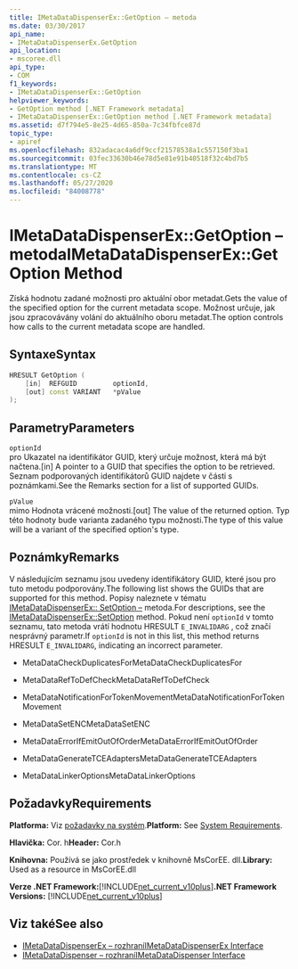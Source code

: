 ```yaml
---
title: IMetaDataDispenserEx::GetOption – metoda
ms.date: 03/30/2017
api_name:
- IMetaDataDispenserEx.GetOption
api_location:
- mscoree.dll
api_type:
- COM
f1_keywords:
- IMetaDataDispenserEx::GetOption
helpviewer_keywords:
- GetOption method [.NET Framework metadata]
- IMetaDataDispenserEx::GetOption method [.NET Framework metadata]
ms.assetid: d7f794e5-8e25-4d65-850a-7c34fbfce87d
topic_type:
- apiref
ms.openlocfilehash: 832adacac4a6df9ccf21578538a1c557150f3ba1
ms.sourcegitcommit: 03fec33630b46e78d5e81e91b40518f32c4bd7b5
ms.translationtype: MT
ms.contentlocale: cs-CZ
ms.lasthandoff: 05/27/2020
ms.locfileid: "84008778"
---
```

# <a name="imetadatadispenserexgetoption-method"></a><span data-ttu-id="85e6b-102">IMetaDataDispenserEx::GetOption – metoda</span><span class="sxs-lookup"><span data-stu-id="85e6b-102">IMetaDataDispenserEx::GetOption Method</span></span>
<span data-ttu-id="85e6b-103">Získá hodnotu zadané možnosti pro aktuální obor metadat.</span><span class="sxs-lookup"><span data-stu-id="85e6b-103">Gets the value of the specified option for the current metadata scope.</span></span> <span data-ttu-id="85e6b-104">Možnost určuje, jak jsou zpracovávány volání do aktuálního oboru metadat.</span><span class="sxs-lookup"><span data-stu-id="85e6b-104">The option controls how calls to the current metadata scope are handled.</span></span>  
  
## <a name="syntax"></a><span data-ttu-id="85e6b-105">Syntaxe</span><span class="sxs-lookup"><span data-stu-id="85e6b-105">Syntax</span></span>  
  
```cpp  
HRESULT GetOption (  
    [in]  REFGUID         optionId,
    [out] const VARIANT   *pValue  
);  
```  
  
## <a name="parameters"></a><span data-ttu-id="85e6b-106">Parametry</span><span class="sxs-lookup"><span data-stu-id="85e6b-106">Parameters</span></span>  
 `optionId`  
 <span data-ttu-id="85e6b-107">pro Ukazatel na identifikátor GUID, který určuje možnost, která má být načtena.</span><span class="sxs-lookup"><span data-stu-id="85e6b-107">[in] A pointer to a GUID that specifies the option to be retrieved.</span></span> <span data-ttu-id="85e6b-108">Seznam podporovaných identifikátorů GUID najdete v části s poznámkami.</span><span class="sxs-lookup"><span data-stu-id="85e6b-108">See the Remarks section for a list of supported GUIDs.</span></span>  
  
 `pValue`  
 <span data-ttu-id="85e6b-109">mimo Hodnota vrácené možnosti.</span><span class="sxs-lookup"><span data-stu-id="85e6b-109">[out] The value of the returned option.</span></span> <span data-ttu-id="85e6b-110">Typ této hodnoty bude varianta zadaného typu možnosti.</span><span class="sxs-lookup"><span data-stu-id="85e6b-110">The type of this value will be a variant of the specified option's type.</span></span>  
  
## <a name="remarks"></a><span data-ttu-id="85e6b-111">Poznámky</span><span class="sxs-lookup"><span data-stu-id="85e6b-111">Remarks</span></span>  
 <span data-ttu-id="85e6b-112">V následujícím seznamu jsou uvedeny identifikátory GUID, které jsou pro tuto metodu podporovány.</span><span class="sxs-lookup"><span data-stu-id="85e6b-112">The following list shows the GUIDs that are supported for this method.</span></span> <span data-ttu-id="85e6b-113">Popisy naleznete v tématu [IMetaDataDispenserEx:: SetOption –](imetadatadispenserex-setoption-method.md) metoda.</span><span class="sxs-lookup"><span data-stu-id="85e6b-113">For descriptions, see the [IMetaDataDispenserEx::SetOption](imetadatadispenserex-setoption-method.md) method.</span></span> <span data-ttu-id="85e6b-114">Pokud není `optionId` v tomto seznamu, tato metoda vrátí hodnotu HRESULT `E_INVALIDARG` , což značí nesprávný parametr.</span><span class="sxs-lookup"><span data-stu-id="85e6b-114">If `optionId` is not in this list, this method returns HRESULT `E_INVALIDARG`, indicating an incorrect parameter.</span></span>  
  
- <span data-ttu-id="85e6b-115">MetaDataCheckDuplicatesFor</span><span class="sxs-lookup"><span data-stu-id="85e6b-115">MetaDataCheckDuplicatesFor</span></span>  
  
- <span data-ttu-id="85e6b-116">MetaDataRefToDefCheck</span><span class="sxs-lookup"><span data-stu-id="85e6b-116">MetaDataRefToDefCheck</span></span>  
  
- <span data-ttu-id="85e6b-117">MetaDataNotificationForTokenMovement</span><span class="sxs-lookup"><span data-stu-id="85e6b-117">MetaDataNotificationForTokenMovement</span></span>  
  
- <span data-ttu-id="85e6b-118">MetaDataSetENC</span><span class="sxs-lookup"><span data-stu-id="85e6b-118">MetaDataSetENC</span></span>  
  
- <span data-ttu-id="85e6b-119">MetaDataErrorIfEmitOutOfOrder</span><span class="sxs-lookup"><span data-stu-id="85e6b-119">MetaDataErrorIfEmitOutOfOrder</span></span>  
  
- <span data-ttu-id="85e6b-120">MetaDataGenerateTCEAdapters</span><span class="sxs-lookup"><span data-stu-id="85e6b-120">MetaDataGenerateTCEAdapters</span></span>  
  
- <span data-ttu-id="85e6b-121">MetaDataLinkerOptions</span><span class="sxs-lookup"><span data-stu-id="85e6b-121">MetaDataLinkerOptions</span></span>  
  
## <a name="requirements"></a><span data-ttu-id="85e6b-122">Požadavky</span><span class="sxs-lookup"><span data-stu-id="85e6b-122">Requirements</span></span>  
 <span data-ttu-id="85e6b-123">**Platforma:** Viz [požadavky na systém](../../get-started/system-requirements.md).</span><span class="sxs-lookup"><span data-stu-id="85e6b-123">**Platform:** See [System Requirements](../../get-started/system-requirements.md).</span></span>  
  
 <span data-ttu-id="85e6b-124">**Hlavička:** Cor. h</span><span class="sxs-lookup"><span data-stu-id="85e6b-124">**Header:** Cor.h</span></span>  
  
 <span data-ttu-id="85e6b-125">**Knihovna:** Používá se jako prostředek v knihovně MsCorEE. dll.</span><span class="sxs-lookup"><span data-stu-id="85e6b-125">**Library:** Used as a resource in MsCorEE.dll</span></span>  
  
 <span data-ttu-id="85e6b-126">**Verze .NET Framework:**[!INCLUDE[net_current_v10plus](../../../../includes/net-current-v10plus-md.md)]</span><span class="sxs-lookup"><span data-stu-id="85e6b-126">**.NET Framework Versions:** [!INCLUDE[net_current_v10plus](../../../../includes/net-current-v10plus-md.md)]</span></span>  
  
## <a name="see-also"></a><span data-ttu-id="85e6b-127">Viz také</span><span class="sxs-lookup"><span data-stu-id="85e6b-127">See also</span></span>

- [<span data-ttu-id="85e6b-128">IMetaDataDispenserEx – rozhraní</span><span class="sxs-lookup"><span data-stu-id="85e6b-128">IMetaDataDispenserEx Interface</span></span>](imetadatadispenserex-interface.md)
- [<span data-ttu-id="85e6b-129">IMetaDataDispenser – rozhraní</span><span class="sxs-lookup"><span data-stu-id="85e6b-129">IMetaDataDispenser Interface</span></span>](imetadatadispenser-interface.md)
